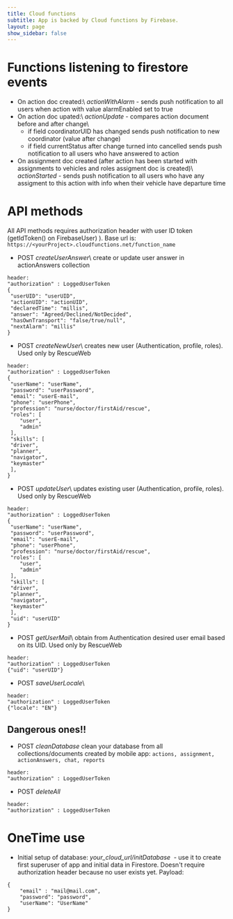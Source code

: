 ```yaml
---
title: Cloud functions
subtitle: App is backed by Cloud functions by Firebase.
layout: page
show_sidebar: false
---
```


# Functions listening to firestore events

- On action doc created:\\
*actionWithAlarm* - sends push notification to all users when action with value alarmEnabled set to true
- On action doc upated:\\
*actionUpdate* - compares action document before and after change\\
	* if field coordinatorUID has changed sends push notification to new coordinator (value after change)
	* if field currentStatus after change turned into cancelled sends push notification to all users who have answered to action
- On assignment doc created (after action has been started with assignments to vehicles and roles assigment doc is created)\\
*actionStarted* - sends push notification to all users who have any assigment to this action with info when their vehicle have departure time

# API methods

All API methods requires authorization header with user ID token (getIdToken() on FirebaseUser) ). Base url is: ```https://<yourProject>.cloudfunctions.net/function_name```
 
- POST *createUserAnswer*\\
create or update user answer in actionAnswers collection
```
header: 
"authorization" : LoggedUserToken
{
 "userUID": "userUID",
 "actionUID": "actionUID",
 "declaredTime": "millis",
 "answer": "Agreed/Declined/NotDecided",
 "hasOwnTransport": "false/true/null",
 "nextAlarm": "millis"
}
```
- POST *createNewUser*\\
creates new user (Authentication, profile, roles). Used only by RescueWeb
```
header: 
"authorization" : LoggedUserToken
{
 "userName": "userName",
 "password": "userPassword",
 "email": "userE-mail",
 "phone": "userPhone",
 "profession": "nurse/doctor/firstAid/rescue",
 "roles": [
	"user",
	"admin"
 ],
 "skills": [
 "driver",
 "planner",
 "navigator",
 "keymaster"
 ],
}
```
- POST *updateUser*\\
updates existing user (Authentication, profile, roles). Used only by RescueWeb
```
header: 
"authorization" : LoggedUserToken
{
 "userName": "userName",
 "password": "userPassword",
 "email": "userE-mail",
 "phone": "userPhone",
 "profession": "nurse/doctor/firstAid/rescue",
 "roles": [
	"user",
	"admin"
 ],
 "skills": [
 "driver",
 "planner",
 "navigator",
 "keymaster"
 ],
 "uid": "userUID"
}
```
- POST *getUserMail*\\
obtain from Authentication desired user email based on its UID. Used only by RescueWeb
```
header: 
"authorization" : LoggedUserToken
{"uid": "userUID"}
```
- POST *saveUserLocale*\\
```
header: 
"authorization" : LoggedUserToken
{"locale": "EN"}
```

## Dangerous ones!!

- POST *cleanDatabase*
clean your database from all collections/documents created by mobile app: ```actions, assignment, actionAnswers, chat, reports```
```
header: 
"authorization" : LoggedUserToken
```
- POST *deleteAll*
```
header: 
"authorization" : LoggedUserToken
```

# OneTime use

- Initial setup of database:
*your_cloud_url/initDatabase*  - use it to create first superuser of app and initial data in Firestore. Doesn't require authorization header because no user exists yet. Payload:
```
{
    "email" : "mail@mail.com",
    "password": "password",
    "userName": "UserName"
}
```